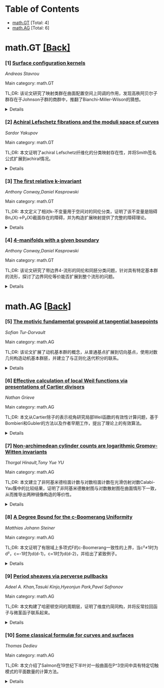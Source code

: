 <div id=toc></div>

# Table of Contents

- [math.GT](#math.GT) [Total: 4]
- [math.AG](#math.AG) [Total: 6]


<div id='math.GT'></div>

# math.GT [[Back]](#toc)

### [1] [Surface configuration kernels](https://arxiv.org/abs/2510.18261)
*Andreas Stavrou*

Main category: math.GT

TL;DR: 该论文研究了映射类群在曲面配置空间上同调的作用，发现高秩阿贝尔子群存在于Johnson子群的商群中，推翻了Bianchi-Miller-Wilson的猜想。


<details>
  <summary>Details</summary>
Motivation: 研究映射类群在曲面配置空间上同调的作用，比较该作用的核与Johnson子群的关系，检验相关猜想。

Method: 通过分析映射类群在配置空间上同调的作用，研究Johnson子群及其商群的结构，利用高阶Johnson像和辛表示理论构造高秩阿贝尔子群。

Result: 在商群J_{g,*}^{cfg}(n)/J_{g,*}(n)中发现了高秩阿贝尔子群，推翻了Bianchi-Miller-Wilson的猜想。

Conclusion: 映射类群在配置空间上同调的作用核与Johnson子群之间存在显著差异，商群包含丰富的高秩阿贝尔子群结构。

Abstract: Let $\Sigma_{g,*}$ be a once-punctured oriented surface of genus $g$. We
study the action of the mapping class group $\Gamma_{g,*}$ on the $n^{th}$
rational cohomology of the configuration space $\text{Conf}_n(\Sigma_{g,*})$ of
injections $\{1,\ldots, n\}\hookrightarrow \Sigma_{g,*}$, and compare the
kernel $J_{g,*}^{cfg}(n)$ of this action with the $n^{th}$ Johnson subgroup
$J_{g,*}(n)$. We find high-rank abelian subgroups in the quotient
$J_{g,*}^{cfg}(n)/J_{g,*}(n)$ arising from the higher Johnson images and from
symplectic representation theory. In particular we refute a conjecture due to
Bianchi--Miller--Wilson.

</details>


### [2] [Achiral Lefschetz fibrations and the moduli space of curves](https://arxiv.org/abs/2510.18593)
*Sardor Yakupov*

Main category: math.GT

TL;DR: 本文证明了achiral Lefschetz纤维化的分类映射存在性，并将Smith签名公式扩展到achiral情况。


<details>
  <summary>Details</summary>
Motivation: 研究achiral Lefschetz纤维化的分类映射存在性，并扩展Smith签名公式到更一般的情况。

Method: 使用黎曼几何方法证明achiral Lefschetz纤维化的分类映射存在，并提供更初等的证明。

Result: 证明了achiral Lefschetz纤维化分类映射的存在性，并将Smith签名公式成功扩展到achiral情况。

Conclusion: 通过黎曼几何方法，成功建立了achiral Lefschetz纤维化的分类理论，并扩展了相关的签名公式。

Abstract: Symplectic Lefschetz fibrations can be described via classifying maps with
values in the Deligne-Mumford compactification of the moduli space of curves,
by means of constructions relying on symplectic geometry. In this note we prove
the existence of classifying maps for achiral Lefschetz fibrations using
Riemannian geometry. We further extend the Smith signature formula to the
achiral case, providing a more elementary proof to this statement.

</details>


### [3] [The first relative k-invariant](https://arxiv.org/abs/2510.18796)
*Anthony Conway,Daniel Kasprowski*

Main category: math.GT

TL;DR: 本文定义了相对k-不变量用于空间对的同伦分类，证明了该不变量是阻碍Bπ₁(X)→P₂(X)截面存在的障碍，并为构造扩展映射提供了完整的障碍理论。


<details>
  <summary>Details</summary>
Motivation: 受4-流形边界同伦分类工作的启发，研究空间对的相对k-不变量，为CW对提供同伦分类工具。

Method: 定义相对k-不变量，利用Postnikov 2-型理论，分析截面存在性和映射扩展问题。

Result: 证明了相对k-不变量是阻碍截面存在的障碍，并为构造扩展映射提供了完整的障碍理论。

Conclusion: 相对k-不变量为空间对的同伦分类提供了有效的工具，特别是在处理映射扩展和截面存在性问题时。

Abstract: Motivated by work on the homotopy classification of $4$-manifolds with
boundary, we define a relative $k$-invariant for pairs of spaces that are
homotopy equivalent to CW pairs. We show that for such a pair $(X,Y)$ with
Postnikov $2$-type $X \to P_2(X)$, the relative $k$-invariant is the
obstruction to the existence of a section $B\pi_1(X)\to P_2(X)$ extending $Y
\hookrightarrow X \to P_2(X)$. Given CW pairs $(X_0,Y_0)$ and $(X_1,Y_1)$, as
well as a map $h \colon Y_0 \to Y_1$, we also prove that relative
$k$-invariants provide a complete obstruction to constructing a map $X_0^{(3)}
\cup Y_0 \to X_1$ that extends $h$ and induces given isomorphisms on $\pi_1$
and $\pi_2$.

</details>


### [4] [4-manifolds with a given boundary](https://arxiv.org/abs/2510.18836)
*Anthony Conway,Daniel Kasprowski*

Main category: math.GT

TL;DR: 该论文研究了带边界4-流形的同伦和同胚分类问题，针对具有特定基本群的流形，探讨了边界同伦等价能否扩展到整个流形的问题。


<details>
  <summary>Details</summary>
Motivation: 研究4-流形边界同伦等价能否扩展到整个流形的条件，为理解4-流形的分类问题提供理论基础。

Method: 使用同伦理论和手术理论，针对包括自由群、有限循环群、有限二面体群、可解Baumslag-Solitar群和3-流形群等特定基本群类进行分析。

Result: 在广泛设定下解决了边界同伦等价扩展问题，当基本群为good群时，使用手术理论列出了边界同胚扩展到整个流形同胚的条件。

Conclusion: 该研究恢复了Boyer在单连通情况下的结果，以及第一作者和Powell在基本群为整数群且边界具有挠Alexander模情况下的工作，为4-流形分类提供了新的理论框架。

Abstract: This paper studies the homotopy and homeomorphism classifications of
$4$-manifolds with boundary. Given $4$-manifolds $X_0$ and $X_1$ with
fundamental group $\pi$, we consider the problem of extending a homotopy
equivalence $h \colon \partial X_0 \to \partial X_1$ to a homotopy equivalence
$X_0 \to X_1$. We solve this problem in broad settings for a class of groups
that includes free groups, finite cyclic groups, finite dihedral groups,
solvable Baumslag-Solitar groups, and many $3$-manifold groups. When the
fundamental group is additionally assumed to be good, we use surgery theory to
list situations when a homeomorphism $h\colon\partial X_0 \to\partial X_1$
extends to a homeomorphism $X_0 \to X_1$. The outcome recovers results of Boyer
in the simply-connected case and work of the first author and Powell when $\pi
\cong \mathbb{Z}$ and the $\partial X_i$ have torsion Alexander module.

</details>


<div id='math.AG'></div>

# math.AG [[Back]](#toc)

### [5] [The motivic fundamental groupoid at tangential basepoints](https://arxiv.org/abs/2510.18151)
*Sofian Tur-Dorvault*

Main category: math.AG

TL;DR: 该论文扩展了动机基本群的概念，从普通基点扩展到切向基点，使用对数几何构造动机基本群胚，并建立了与正则化迭代积分的联系。


<details>
  <summary>Details</summary>
Motivation: 扩展动机基本群理论到切向基点的情况，克服之前Deligne、Goncharov和Levine工作仅限于普通基点或特定簇的限制。

Method: 使用对数几何编码切向基点，基于Binda、Park和Østvær构建的A¹-不变对数动机稳定∞-范畴，函子性地构造动机指向路径空间，在动机t-结构下截断得到动机基本群胚。

Result: 构造了对数动机的Betti和de Rham实现函子，证明了动机基本群胚的周期由对数微分1-形式的正则化迭代积分给出，推广了Chen定理到切向基点情形。

Conclusion: 成功建立了切向基点动机基本群胚的一般构造，统一了之前的工作，并将Chen定理推广到更一般的几何设置中。

Abstract: We give a general construction of the motivic fundamental groupoid at
tangential basepoints, extending previous works of P. Deligne, A. B. Goncharov,
and M. Levine, which were limited to ordinary basepoints or to specific
varieties. Given a smooth variety over a field endowed with a simple normal
crossings divisor, we encode its tangential basepoints using the language of
logarithmic geometry. Building on the recent construction by F. Binda, D. Park,
and P. A. {\O}stv{\ae}r of a stable $\infty$-category of
$\mathbb{A}^1$-invariant logarithmic motives and its comparison with the usual
$\infty$-category of motives, we define in a functorial manner the associated
motivic pointed path spaces. In the presence of a motivic $t$-structure,
truncating yields the motivic fundamental groupoid. In general, we construct
Betti and de Rham realization functors for logarithmic motives (linearizing the
construction of F. Binda, D. Park and P. A. {\O}stv{\ae}r for the Betti case)
and we show that the periods of the motivic fundamental groupoid are given by
regularized iterated integration of logarithmic differential $1$-forms, thus
yielding a general version of Chen's theorem with tangential basepoints.

</details>


### [6] [Effective calculation of local Weil functions via presentations of Cartier divisors](https://arxiv.org/abs/2510.18284)
*Nathan Grieve*

Main category: math.AG

TL;DR: 本文从Cartier除子的表示视角研究局部Weil函数的有效性计算问题，基于Bombieri和Gubler的方法以及作者早期工作，提出了理论上的有效算法。


<details>
  <summary>Details</summary>
Motivation: 研究局部Weil函数在射影簇上的计算有效性，从Cartier除子表示的视角出发，建立理论上的有效算法。

Method: 基于Bombieri和Gubler的方法以及作者早期工作，从Cartier除子的表示视角构建计算框架。

Result: 开发出了理论上的有效算法，能够计算射影簇上的局部Weil函数。

Conclusion: 通过Cartier除子的表示方法，成功建立了局部Weil函数计算的有效算法框架，为相关计算提供了理论基础。

Abstract: We address the question of effectivity for calculation of local Weil
functions from the viewpoint of presentations of Cartier divisors. This builds
on the approach of Bombieri and Gubler as well as the perspective of our
earlier works. Among other features, our approach here gives rise to
theoretical effective algorithms for calculating local Weil functions on
projective varieties.

</details>


### [7] [Non-archimedean cylinder counts are logarithmic Gromov-Witten invariants](https://arxiv.org/abs/2510.18319)
*Thorgal Hinault,Tony Yue YU*

Main category: math.AG

TL;DR: 本文建立了非阿基米德柱面计数与对数柱面计数在光滑仿射对数Calabi-Yau簇中的比较结果，证明了非阿基米德散射图与对数散射图在曲面情形下一致，从而推导出两种镜像构造的等价性。


<details>
  <summary>Details</summary>
Motivation: 研究非阿基米德柱面计数与对数柱面计数的关系，探索两种不同散射图理论之间的联系，为镜像对称理论提供新的理解。

Method: 使用分解定理和对数Gromov-Witten理论中的粘合公式，将对数柱面计数表示为壁型不变量的函数。证明指数公式，将非阿基米德壁交叉函数表示为穿孔对数Gromov-Witten不变量的生成级数的指数。

Result: 在曲面情形下证明了Keel-Yu的非阿基米德散射图与Gross-Siebert的对数散射图一致，推导出两种镜像构造等价。提供了首个将带边界的非阿基米德曲线计数与穿孔对数不变量关联的显式公式。

Conclusion: 成功建立了非阿基米德几何与对数几何在Calabi-Yau簇研究中的深刻联系，为镜像对称理论提供了新的统一视角和计算方法。

Abstract: We establish a comparison result relating non-archimedean cylinder counts and
logarithmic cylinder counts in a smooth affine log Calabi-Yau variety. Using
the decomposition theorem and the gluing formula from log Gromov-Witten theory,
we can express logarithmic cylinder counts in terms of wall type invariants. As
a corollary, we show that in the surface case the non-archimedean scattering
diagram from Keel-Yu and the logarithmic scattering diagram from Gross-Siebert
coincide, and deduce that the two mirror constructions agree. Along the way, we
prove the exponential formula, expressing the non-archimedean wall-crossing
function as the exponential of a generating series of punctured log
Gromov-Witten invariants. This provides the first explicit formula relating
counts of non-archimedean curves with boundary to punctured log invariants.

</details>


### [8] [A Degree Bound for the c-Boomerang Uniformity](https://arxiv.org/abs/2510.18506)
*Matthias Johann Steiner*

Main category: math.AG

TL;DR: 本文证明了有限域上多项式F的c-Boomerang一致性的上界，当c²≠1时为d²，c=-1时为d(d-1)，c=1时为d(d-2)，并给出了紧致例子。


<details>
  <summary>Details</summary>
Motivation: 研究有限域上多项式函数的密码学性质，特别是Boomerang攻击中使用的c-Boomerang一致性的理论界限。

Method: 使用代数几何和多项式理论的方法，通过分析多项式F(x)-F(y)+a在特征不整除deg(F)时的绝对不可约性来证明界限。

Result: 建立了c-Boomerang一致性的精确上界，并证明这些界限是紧致的，即存在多项式达到这些界限。

Conclusion: 对于有限域上的多项式函数，c-Boomerang一致性具有明确的理论上界，这些结果对密码学中S盒的设计和分析具有重要意义。

Abstract: Let $\mathbb{F}_q$ be a finite field, and let $F \in \mathbb{F}_q [X]$ be a
polynomial with $d = \text{deg} \left( F \right)$ such that $\gcd \left( d, q
\right) = 1$. In this paper we prove that the $c$-Boomerang uniformity, $c \neq
0$, of $F$ is bounded by
  - $d^2$ if $c^2 \neq 1$,
  - $d \cdot (d - 1)$ if $c = -1$,
  - $d \cdot (d - 2)$ if $c = 1$.
  For all cases of $c$, we present tight examples for $F \in \mathbb{F}_q [X]$.
  Additionally, for the proof of $c = 1$ we establish that the bivariate
polynomial $F (x) - F (y) + a \in k [x, y]$, where $k$ is a field of
characteristic $p$ and $a \in k \setminus \{ 0 \}$, is absolutely irreducible
if $p \nmid \text{deg} \left( F \right)$.

</details>


### [9] [Period sheaves via perverse pullbacks](https://arxiv.org/abs/2510.18610)
*Adeel A. Khan,Tasuki Kinjo,Hyeonjun Park,Pavel Safronov*

Main category: math.AG

TL;DR: 本文构建了哈密顿空间的周期层，证明了维度约简同构，并将反常拉回函子与微茎函子联系起来。


<details>
  <summary>Details</summary>
Motivation: 实现Ben-Zvi、Sakellaridis和Venkatesh提出的关于哈密顿空间周期层的猜想。

Method: 使用作者先前工作中引入的反常拉回函子来构造周期层，并证明维度约简同构。

Result: 证明了反常拉回函子细化了构造层理论中的普通拉回函子，并在余切和Whittaker情形下恢复了已知构造。

Conclusion: 成功构建了哈密顿空间的周期层，验证了相关猜想，并将反常拉回与微茎函子建立了联系。

Abstract: We construct period sheaves for Hamiltonian spaces, as conjectured in the
work of Ben-Zvi, Sakellaridis and Venkatesh, using the perverse pullback
functors introduced in the authors' previous work. We prove a dimensional
reduction isomorphism (generalizing the results of Davison and Kinjo in
cohomological Donaldson--Thomas theory) which implies that perverse pullbacks
refine the ordinary pullback functors in constructible sheaf theory, and relate
perverse pullbacks to microstalk functors. These results imply that our period
sheaves recover the known constructions in the cotangent and Whittaker cases.

</details>


### [10] [Some classical formulæ for curves and surfaces](https://arxiv.org/abs/2510.18686)
*Thomas Dedieu*

Main category: math.AG

TL;DR: 本文介绍了Salmon在19世纪下半叶对一般曲面在P^3空间中具有特定切触模式的平面数量的计算方法。


<details>
  <summary>Details</summary>
Motivation: 研究一般曲面在射影空间P^3中具有特定切触模式的平面数量，特别是三切平面和产生尖点曲线的平面。

Method: Salmon在19世纪下半叶发展的计算方法，用于枚举与一般曲面具有规定切触模式的平面数量。

Result: 计算了各种切触模式下的平面数量，包括三切平面和产生尖点曲线的平面。

Conclusion: Salmon的方法为研究曲面切触几何提供了重要的计算工具，特别是在枚举具有特定奇异性模式的平面方面。

Abstract: The goal of this text is to present the computation by Salmon, in the second
half of the XIXth century, of various numbers enumerating planes with a
prescribed tangency pattern with a sufficiently general surface $S$ in
$\mathbf{P}^3$ (or, equivalently, of hyperplane sections of $S$ with prescribed
singularities). Emblematic among these are the number of tritangent planes, and
the number of planes cutting out a curve with a tacnode.

</details>
